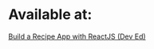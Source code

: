 # Available at:

[Build a Recipe App with ReactJS (Dev Ed)](https://www.youtube.com/watch?v=U9T6YkEDkMo)
